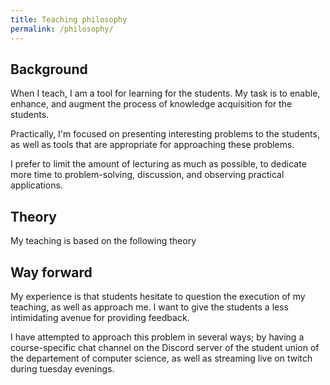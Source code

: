 ```yaml
---
title: Teaching philosophy
permalink: /philosophy/
---
```


## Background
When I teach, I am a tool for learning for the students. My task is to enable, enhance, and augment the process of knowledge acquisition for the students.

Practically, I'm focused on presenting interesting problems to the students, as well as tools that are appropriate for approaching these problems.

I prefer to limit the amount of lecturing as much as possible, to dedicate more time to problem-solving, discussion, and observing practical applications.

## Theory
My teaching is based on the following theory

## Way forward
My experience is that students hesitate to question the execution of my teaching, as well as approach me. I want to give the students a less intimidating avenue for providing feedback.

I have attempted to approach this problem in several ways; by having a course-specific chat channel on the Discord server of the student union of the departement of computer science, as well as streaming live on twitch during tuesday evenings.
